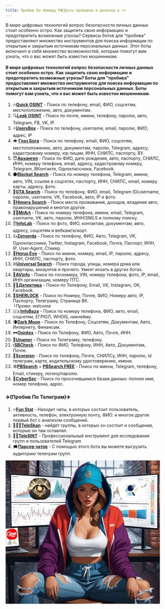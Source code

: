 ```yaml
---
title: Пробив По Номеру РФ📱Боты пробивки и деанона в тг
---
```


В мире цифровых технологий вопрос безопасности личных данных стоит особенно остро. Как защитить свою информацию и предотвратить возможные угрозы? Сервисы ботов для "пробива" предоставляют множество инструментов для поиска информации по открытым и закрытым источникам персональных данных. Этот боты включают в себя множество возможностей, которые помогут вам узнать, что о вас может быть известно мошенникам.

<!--more-->

#### В мире цифровых технологий вопрос безопасности личных данных стоит особенно остро. Как защитить свою информацию и предотвратить возможные угрозы? Боты для "пробива" предоставляют множество инструментов для поиска информации по открытым и закрытым источникам персональных данных. Боты помогут вам узнать, что о вас может быть известно мошенникам.

1. 🔥[**Quick OSINT**](/quick-osin/) - Поиск по телефону, email, ФИО, соцсетям, местоположению, авто, документам.
2. 🔍[**Leak OSINT**](/LeakOSINT/) - Поиск по почте, имени, телефону, паролю, авто, Telegram, FB, VK, IP.
3. ⚡️[**UsersBox**](/usersbox/) - Поиск по телефону, username, email, паролю, ФИО, адрес, IP
4. 👁 [**Глаз Бога**](/EyeofGod/) - Поиск по телефону, email, ФИО, соцсетям, местоположению, авто, документам, паролю, Telegram, адресу, кадастровому номеру, юр лицам, ИНН, СНИЛС, паспорту, ВУ.
5. 😇[**Архангел**](/anglsbot/) - Поиск по ФИО, дате рождения, авто, паспорту, СНИЛС, ИНН, номеру телефона, email, адресу, кадастровому номеру, Telegram, ВКонтакте, Одноклассники, Facebook.
6. ⚫️[**Blackat Search**](/blackat-search/) - Поиск по номеру телефона, Telegram, имени, авто, VIN, ссылке в соцсетях, паспорту, ИНН, СНИЛС, email, номеру карты, адресу, фото.
7. 🔫[**GTA Search**](https://vk.cc/cy5EhM) - Поиск по телефону, ФИО, email, Telegram ID/username, паролю, username, VK, Facebook, авто, IP и фото.
8. 🐾[**Himera Search**](/HimeraSearch/) - Поиск места проживания, доходов, владения авто, правонарушений и многое другое.
9. 👨‍🎨[**MrArt**](https://vk.cc/cy5EkB) - Поиск по номеру телефона, имени, email, Telegram, username, VK, авто, паролю, ИНН/SNILS и полному поиску.
10. 👂[**InfoLab**](https://vk.cc/cy5BvD) - Поиск по фото, ФИО, контактам, документам, авто, адресу, соцсетям и вебкам/эскорт.
11. 👍[**Zernerda**](/zernerda/) - Поиск по телефону, ФИО, Авто, Telegram, VK, Одноклассники, Twitter, Instagram, Facebook, Почта, Паспорт, ИНН, IP, User-Agent, Стикер.
12. 👀[**Horus Eye**](https://vk.cc/cy5Enl) - Поиск по имени, номеру, email, IP, паролю, адресу, ИНН, СНИЛС, паспорту, фото.
13. 🌐[**Universal Search**](https://vk.cc/cy5BOx) - Поиск города, улицы, номера дома или квартиры, аккаунтов и прочего. Умеет искать в других ботах.
14. 🚓[**AVinfo**](https://vk.cc/cy5Ept) - Поиск по госномеру, VIN, номеру телефона, фото, IP, email, ИНН организации, номеру ПТС.
15. 🕵️‍♂️[**Детектива**](https://vk.cc/cy5BVh) - Поиск по Телефону, Email, VK, Instagram, OK, Facebook.
16. 🎩[**SHERL0CK**](https://vk.cc/cy854b) - Поиск по Номеру, Почте, ФИО, Номеру авто, IP, Паспорту, Телеграму, Странице ВК.  
    └Промо: welcome
17. 🇺🇦[**InfoBaza**](https://vk.cc/cy5BYH) - Поиск по номеру телефона, ФИО, авто, email, соцсетям, ЕГРЮЛ, WHOIS, никнейму.
18. 🌘[**Dark Moon**](https://vk.cc/cycZrt) - Поиск по Телефону, Соцсетям, Документам, Авто, Интернету, Финансам.
19. 🕶[**Osintex**](https://vk.cc/cy5C0Y) - Поиск по Телефону, ФИО, Авто, Почте, ИНН.
20. 🥷[**Unamer**](https://vk.cc/cy5C2B) - Поиск по Телеграму, телефону.
21. 📞[**SBCheck**](https://vk.cc/cycZxB) - Поиск по ФИО, Телефону, ИНН, Авто, Документам, Почте.
22. 🦂[**Scorpion**](https://vk.cc/cy5C6t) - Поиск по телефону, Почте, СНИЛСу, ИНН, паролю, id телеграм, карте, водительскому удостоверению, имени.
23. 🕸[**PBSearch**](https://vk.cc/cy5C8D) + [**PBSearch FREE**](https://vk.cc/cy5C8D) - Поиск по имени, Telegram, телефону, Email, стикеру, логину/паролю.
24. 👤[**CyberSec**](https://vk.cc/cxqaju) - Поиск по просочившимся базам данных: полное имя, номер телефона, адрес.

### ✈️(Пробив По Телеграм)✈️

1. 🔥[**Fun Stat**](/funstatbot/) - Находит чаты, в которых состоит пользователь, активность, телефон, электронную почту, ФИО. и многое другое первый бот с анализом сообщений.
2. 🧑🏻‍💻[**TeleSkan**](https://vk.cc/cy5Cdf) - найдёт группы, в которых он состоит и сообщения, которые он там оставлял.
3. 👨‍🎤[**TeleSINT**](https://vk.cc/cy5Cem) - Профессиональный инструмент для исследования групп и пользователей Telegram
4. 🗯[**Парсер чатов**](https://vk.cc/cy5Cfs) - С помощью этого бота вы можете выгрузить аудиторию телеграм групп.

![](/images/probivbot.webp)
